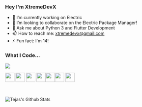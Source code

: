 ### Hey I'm XtremeDevX

- 🔭 I’m currently working on Electric
- 👯 I’m looking to collaborate on the Electric Package Manager!
- 💬 Ask me about Python 3 and Flutter Development
- 📫 How to reach me: xtremedevx@gmail.com
- ⚡ Fun fact: I'm 14!

### What I Code... 
<img src='https://github-readme-stats.vercel.app/api/top-langs/?username=XtremeDevX&layout=compact&theme=dracula' />

<img src = 'https://github.com/MarikIshtar007/MarikIshtar007/blob/master/images/python2.png' height='30'/> <img src = 'https://github.com/MarikIshtar007/MarikIshtar007/blob/master/images/flutter-logo.svg' width='30'/> <img src = 'https://github.com/MarikIshtar007/MarikIshtar007/blob/master/images/html.svg' width='30'/> <img src = 'https://github.com/MarikIshtar007/MarikIshtar007/blob/master/images/css.svg' width='30'/><img src = 'https://github.com/MarikIshtar007/MarikIshtar007/blob/master/images/git.svg' width='30'/><img src = 'https://www.iconfinder.com/data/icons/logos-3/1300/swift-seeklogo-512.png' width='30'/> <img src = 'https://github.com/MarikIshtar007/MarikIshtar007/blob/master/images/js.svg' width='30'/>


<br>

![Tejas's Github Stats](https://github-readme-stats.codestackr.vercel.app/api?username=xtremedevx&show_icons=true&hide_border=true&count_private=true&include_all_commits=true&theme=dracula)
